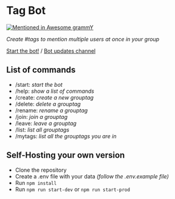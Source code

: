 # Tag Bot
[![Mentioned in Awesome grammY](https://awesome.re/mentioned-badge.svg)](https://github.com/grammyjs/awesome-grammY)

_Create #tags to mention multiple users at once in your group_

[Start the bot!](https://t.me/grouptags_bot) / [Bot updates channel](https://t.me/tagbotchannel)

## List of commands
- /start: _start the bot_
- /help: _show a list of commands_
- /create: _create a new grouptag_
- /delete: _delete a grouptag_
- /rename: _rename a grouptag_
- /join: _join a grouptag_
- /leave: _leave a grouptag_
- /list: _list all grouptags_
- /mytags: _list all the grouptags you are in_

## Self-Hosting your own version
- Clone the repository
- Create a .env file with your data _(follow the .env.example file)_
- Run `npm install`
- Run `npm run start-dev` or `npm run start-prod`


